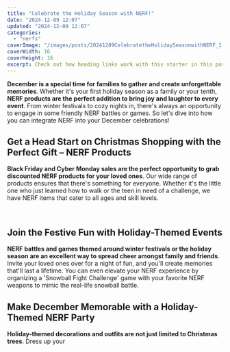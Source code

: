 ```yaml
---
title: "Celebrate the Holiday Season with NERF!"
date: "2024-12-09 12:07"
updated: "2024-12-09 12:07"
categories:
  - "nerfs"
coverImage: "/images/posts/20241209CelebratetheHolidaySeasonwithNERF_1.jpg"
coverWidth: 16
coverHeight: 16
excerpt: Check out how heading links work with this starter in this post.
---
```


<script>
  import { base } from '$app/paths';
</script>


**December is a special time for families to gather and create unforgettable memories**. Whether it's your first holiday season as a family or your tenth, **NERF products are the perfect addition to bring joy and laughter to every event**. From winter festivals to cozy nights in, there's always an opportunity to engage in some friendly NERF battles or games. So let's dive into how you can integrate NERF into your December celebrations!

## Get a Head Start on Christmas Shopping with the Perfect Gift – NERF Products
**Black Friday and Cyber Monday sales are the perfect opportunity to grab discounted NERF products for your loved ones**. Our wide range of products ensures that there's something for everyone. Whether it's the little one who just learned how to walk or the teen in need of a challenge, we have NERF items that cater to all ages and skill levels.

<img class="inline object-contain w-full my-4" src="{base}/images/posts/20241209CelebratetheHolidaySeasonwithNERF_2.jpg" alt="" style="aspect-ratio: 16 / 16;" width="16" height="16">


## Join the Festive Fun with Holiday-Themed Events
**NERF battles and games themed around winter festivals or the holiday season are an excellent way to spread cheer amongst family and friends**. Invite your loved ones over for a night of fun, and you'll create memories that'll last a lifetime. You can even elevate your NERF experience by organizing a 'Snowball Fight Challenge' game with your favorite NERF weapons to mimic the real-life snowball battle.

## Make December Memorable with a Holiday-Themed NERF Party
**Holiday-themed decorations and outfits are not just limited to Christmas trees**. Dress up your
